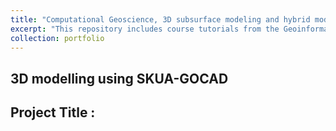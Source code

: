 ```yaml
---
title: "Computational Geoscience, 3D subsurface modeling and hybrid models"
excerpt: "This repository includes course tutorials from the Geoinformation science group at TU Darmstadt, personal projects, and conceptual ideas using softwares and programming for <em>3D modelling, subsurface properties estimation and fluid flow</em>.  .<br/><br /><a href='' target='_blank'><img src='/images/Gbondo_metropolis.png'></a>"
collection: portfolio
---
```


## 3D modelling using SKUA-GOCAD
## Project Title :
